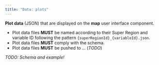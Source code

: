 ```yaml
---
title: "Data: plots"
---
```


**Plot data** (JSON) that are displayed on the **map** user interface component.

* Plot data files **MUST** be named according to their Super Region and variable ID
  following the pattern `{superRegionId}_{variableId}.json`.
* Plot data files **MUST** comply with the schema.
* Plot data files **MUST** be pushed to ... (_TODO_)

_TODO: Schema and example!_
